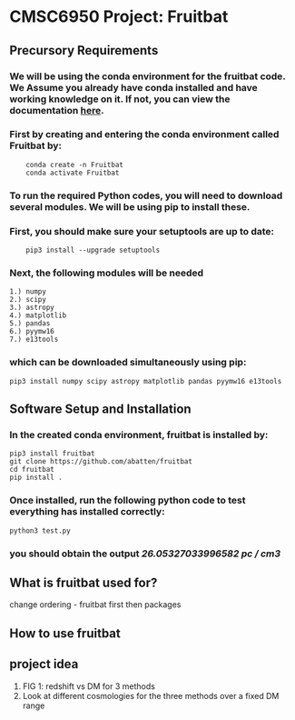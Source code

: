 # CMSC6950 Project: Fruitbat

## Precursory Requirements

### We will be using the conda environment for the fruitbat code. We Assume you already have conda installed and have working knowledge on it. If not, you can view the documentation [here](https://docs.conda.io/en/latest/).

### First by creating and entering the conda environment called Fruitbat by:
        conda create -n Fruitbat
        conda activate Fruitbat

### To run the required Python codes, you will need to download several modules. We will be using pip to install these.
### First, you should make sure your setuptools are up to date:
        pip3 install --upgrade setuptools

### Next, the following modules will be needed
	1.) numpy
	2.) scipy
	3.) astropy
	4.) matplotlib
	5.) pandas
	6.) pyymw16
	7.) e13tools
### which can be downloaded simultaneously using pip:
	pip3 install numpy scipy astropy matplotlib pandas pyymw16 e13tools

## Software Setup and Installation

### In the created conda environment, fruitbat is installed by:
	pip3 install fruitbat
	git clone https://github.com/abatten/fruitbat
	cd fruitbat
	pip install .

### Once installed, run the following python code to test everything has installed correctly:

	python3 test.py

### you should obtain the output *26.05327033996582 pc / cm3*


## What is fruitbat used for?
 change ordering - fruitbat first then packages
## How to use fruitbat

## project idea
1) FIG 1: redshift vs DM for 3 methods
2) Look at different cosmologies for the three methods over a fixed DM range
